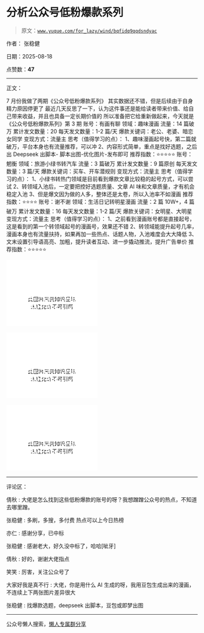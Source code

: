 # 分析公众号低粉爆款系列

> 原文：[`www.yuque.com/for_lazy/wind/bqfidq9qqdsndyac`](https://www.yuque.com/for_lazy/wind/bqfidq9qqdsndyac)

作者： 张稳健

日期：2025-08-18

点赞数：**47**

* * *

正文：

7 月份我做了两期《公众号低粉爆款系列》 其实数据还不错，但是后续由于自身精力原因停更了
最近几天反思了一下，认为这件事还是能给读者带来价值、给自己带来收益，并且也具备一定长期价值的 所以准备把它给重新做起来，今天就是《公众号低粉爆款系列》第 3 期
账号：有画有聊 领域：趣味漫画 流量：14 篇破万 累计发文数量：20 每天发文数量：1-2 篇/天 爆款关键词：老公、老婆、暗恋女同学 变现方式：流量主
思考（值得学习的点）： 1、趣味漫画起号快，第二篇就破万，平台本身也有流量推荐，可以冲 2、内容形式简单，重点是找好选题，之后出 Deepseek 出脚本-
脚本出图-优化图片-发布即可 推荐指数：⭐⭐⭐⭐⭐ 账号：魍衡 领域：旅游小绿书转汽车 流量：3 篇破万 累计发文数量：9 篇原创 每天发文数量：3 篇/天
爆款关键词：买车、开车潜规则 变现方式：流量主 思考（值得学习的点）： 1、小绿书转热门领域是目前看到爆款文章比较稳的起号方式，可以尝试
2、转领域入池后，一定要把控好选题质量、文章 AI 味和文章质量，才有机会稳定入池 3、但是爆文因为做的人多，整体还是太卷，所以入池率不如漫画
推荐指数：⭐⭐⭐⭐ 账号：谢不谢 领域：生活日记转明星漫画 流量：2 篇 10W+，4 篇破万 累计发文数量：16 每天发文数量：1-2 篇/天
爆款关键词：女明星、大明星 变现方式：流量主 思考（值得学习的点）： 1、之前看到漫画账号都是直接起号，这是看到的第一个转领域起号的漫画号，效果还不错
2、转领域能提升起号几率，漫画本身也有流量扶持，如果再加一些热点、话题人物，入池难度会大大降低
3、文末设置引导语高亮、加粗，提升读者互动、进一步撬动推流，提升广告单价 推荐指数：⭐⭐⭐⭐⭐

![](img/77d98283902425c085744354424b5a56.png "None")

![](img/c55a678aaab8954c93f3e93ac6cad21a.png "None")

![](img/3d832c76b583cecb76f887b6e0544280.png "None")

* * *

评论区：

倩秋 : 大佬是怎么找到这些低粉爆款的账号的呀？我想蹭蹭公众号的热点，不知道去哪里蹭。

张稳健 : 多刷，多搜，多付费 热点可以上今日热榜

亦仁 : 感谢分享，已中标

张稳健 : 感谢老大，好久没中标了，哈哈[呲牙]

倩秋 : 好的，谢谢大佬指点

笑笑 : 厉害，关注公众号了

大家好我是真不行 : 大佬，你是用什么 AI 生成的呀，我用豆包生成出来的漫画，不连续上下两张图片差异很大

张稳健 : 找爆款选题，deepseek 出脚本，豆包或即梦出图

* * *

公众号懒人搜索，[懒人专属群分享](https://lazybook.fun/#/blog/group)
